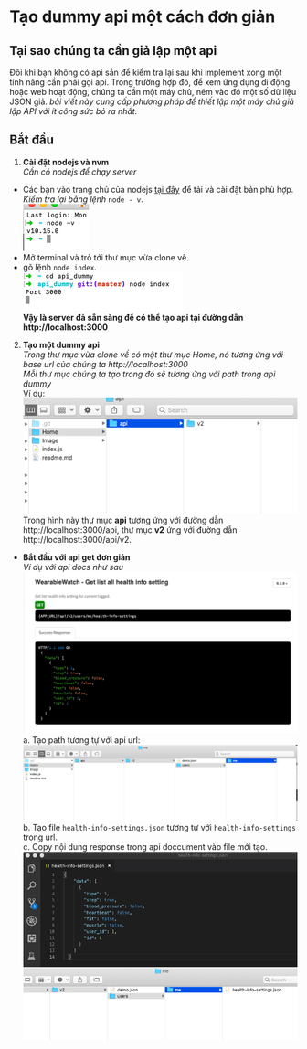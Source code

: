 # Tạo dummy api một cách đơn giản
## Tại sao chúng ta cần giả lập một api
Đôi khi bạn không có api sẳn để kiểm tra lại sau khi implement xong một tính năng cần phải gọi api. Trong trường hợp đó, để xem ứng dụng di động hoặc web hoạt động, chúng ta cần một máy chủ, ném vào đó một số dữ liệu JSON giả.
*bài viết này cung cấp phương pháp để thiết lập một máy chủ giả lập API với ít công sức bỏ ra nhất.*  
## Bắt đầu
1. **Cài đặt nodejs và nvm**  
*Cần có nodejs để chạy server*
- Các bạn vào trang chủ của nodejs [tại đây](https://nodejs.org/en/) để tải và cài đặt bản phù hợp.
*Kiểm tra lại bằng lệnh*
`node - v`.  
![](https://github.com/blkbrds/api_dummy/blob/master/Image/image1.png)  
- Mở terminal và trỏ tới thư mục vừa clone về.  
- gõ lệnh `node index`.  
![](https://github.com/blkbrds/api_dummy/blob/master/Image/image2.png)  
**Vậy là server đả sẳn sàng để có thể tạo api tại đường dẫn http://localhost:3000**  
2. **Tạo một dummy api**  
*Trong thư mục vừa clone về có một thư mục Home, nó tương ứng với base url của chúng ta http://localhost:3000*  
*Mỗi thư mục chúng ta tạo trong đó sẽ tương ứng với path trong api dummy*  
Ví dụ:  
![](https://github.com/blkbrds/api_dummy/blob/master/Image/image3.png)  
Trong hình này thư mục **api** tương ứng với đường dẫn http://localhost:3000/api, thư mục **v2** ứng với đường dẫn http://localhost:3000/api/v2.  
- **Bắt đầu với api get đơn giản**  
*Ví dụ với api docs như sau*  
![](https://github.com/blkbrds/api_dummy/blob/master/Image/image4.png)  
a. Tạo path tương tự với api url:  
![](https://github.com/blkbrds/api_dummy/blob/master/Image/image5.png)  
b. Tạo file `health-info-settings.json` tương tự với `health-info-settings` trong url.  
c. Copy nội dung response trong api doccument vào file mới tạo.  
![](https://github.com/blkbrds/api_dummy/blob/master/Image/image6.png)  
